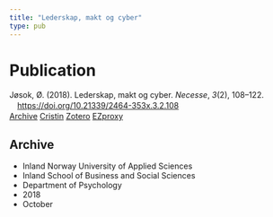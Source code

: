 ```yaml
---
title: "Lederskap, makt og cyber"
type: pub
---
```

<h1>Publication</h1>
<article id="csl-bib-container-GZTMXX8W" class="csl-bib-container">
  <div class="csl-bib-body" style="line-height: 1.35; padding-left: 1em; text-indent:-1em;">
  <div class="csl-entry">J&#xF8;sok, &#xD8;. (2018). Lederskap, makt og cyber. <i>Necesse</i>, <i>3</i>(2), 108&#x2013;122. <a href="https://doi.org/10.21339/2464-353x.3.2.108">https://doi.org/10.21339/2464-353x.3.2.108</a></div>
</div>
  <div class="csl-bib-buttons">
    <a href="#taxonomy-article-GZTMXX8W" class="csl-bib-button">Archive</a>
    <a href="https://app.cristin.no/results/show.jsf?id=1621926" alt="Cristin URL" class="csl-bib-button">Cristin</a>
    <a href="http://zotero.org/groups/5022929/items/GZTMXX8W" alt="Zotero URL" class="csl-bib-button">Zotero</a>
    <a href="http://ezproxy.inn.no/login?url=https://doi.org/10.21339/2464-353x.3.2.108" class="csl-bib-button">EZproxy</a>
  </div>
  <div id="csl-bib-meta-container-GZTMXX8W"></div>
</article>
<div id="csl-bib-meta-GZTMXX8W" class="csl-bib-meta">
  <article id="taxonomy-article-GZTMXX8W" class="taxonomy-article">
    <h1>Archive</h1>
    <ul>
      <li>Inland Norway University of Applied Sciences</li>
      <li>Inland School of Business and Social Sciences</li>
      <li>Department of Psychology</li>
      <li>2018</li>
      <li>October</li>
    </ul>
  </article>
</div>
